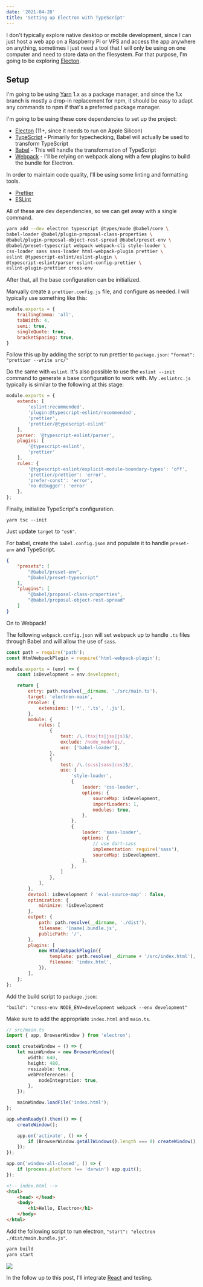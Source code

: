 ```yaml
---
date: '2021-04-28'
title: 'Setting up Electron with TypeScript'
---
```


I don't typically explore native desktop or mobile development, since I can just host a web app on a Raspberry Pi or VPS and access the app anywhere on anything, sometimes I just need a tool that I will only be using on one computer and need to store data on the filesystem. For that purpose, I'm going to be exploring [Electon](https://www.electronjs.org/).

## Setup

I'm going to be using [Yarn](https://yarnpkg.com/) 1.x as a package manager, and since the 1.x branch is mostly a drop-in replacement for npm, it should be easy to adapt any commands to npm if that's a preferred package manager.

I'm going to be using these core dependencies to set up the project:
- [Electon](https://www.electronjs.org/) (11+, since it needs to run on Apple Silicon)
- [TypeScript](https://www.typescriptlang.org/) - Primarily for typechecking, Babel will actually be used to transform TypeScript
- [Babel](https://babeljs.io/) - This will handle the transformation of TypeScript
- [Webpack](https://webpack.js.org/) - I'll be relying on webpack along with a few plugins to build the bundle for Electron.

In order to maintain code quality, I'll be using some linting and formatting tools.

- [Prettier](https://prettier.io/)
- [ESLint](https://eslint.org/)

All of these are dev dependencies, so we can get away with a single command.

```zsh
yarn add --dev electron typescript @types/node @babel/core \
babel-loader @babel/plugin-proposal-class-properties \
@babel/plugin-proposal-object-rest-spread @babel/preset-env \
@babel/preset-typescript webpack webpack-cli style-loader \
css-loader sass sass-loader html-webpack-plugin prettier \
eslint @typescript-eslint/eslint-plugin \
@typescript-eslint/parser eslint-config-prettier \
eslint-plugin-prettier cross-env
```

After that, all the base configuration can be initialized.

Manually create a `prettier.config.js` file, and configure as needed. I will typically use something like this:
```js
module.exports = {
    trailingComma: 'all',
    tabWidth: 4,
    semi: true,
    singleQuote: true,
    bracketSpacing: true,
}
```
Follow this up by adding the script to run prettier to `package.json`: `"format": "prettier --write src/"`

Do the same with `eslint`. It's also possible to use the `eslint --init` command to generate a base configuration to work with. My `.eslintrc.js` typically is similar to the following at this stage:

```js
module.exports = {
    extends: [
        'eslint:recommended',
        'plugin:@typescript-eslint/recommended',
        'prettier',
        'prettier/@typescript-eslint'
    ],
    parser: '@typescript-eslint/parser',
    plugins: [
        '@typescript-eslint',
        'prettier'
    ],
    rules: {
        '@typescript-eslint/explicit-module-boundary-types': 'off',
        'prettier/prettier': 'error',
        'prefer-const': 'error',
        'no-debugger': 'error'
    },
};

```

Finally, initialize TypeScript's configuration.

`yarn tsc --init`

Just update `target` to `"es6"`.

For babel, create the `babel.config.json` and populate it to handle `preset-env` and TypeScript.

```json
{
    "presets": [
        "@babel/preset-env",
        "@babel/preset-typescript"
    ],
    "plugins": [
        "@babel/proposal-class-properties",
        "@babel/proposal-object-rest-spread"
    ]
}
```

On to Webpack!

The following `webpack.config.json` will set webpack up to handle `.ts` files through Babel and will allow the use of `sass`.

```js
const path = require('path');
const HtmlWebpackPlugin = require('html-webpack-plugin');

module.exports = (env) => {
    const isDevelopment = env.development;

    return {
        entry: path.resolve(__dirname, './src/main.ts'),
        target: 'electron-main',
        resolve: {
            extensions: ['*', '.ts', '.js'],
        },
        module: {
            rules: [
                {
                    test: /\.(tsx|ts|jsx|js)$/,
                    exclude: /node_modules/,
                    use: ['babel-loader'],
                },
                {
                    test: /\.(scss|sass|css)$/,
                    use: [
                        'style-loader',
                        {
                            loader: 'css-loader',
                            options: {
                                sourceMap: isDevelopment,
                                importLoaders: 1,
                                modules: true,
                            },
                        },
                        {
                            loader: 'sass-loader',
                            options: {
                                // use dart-sass
                                implementation: require('sass'),
                                sourceMap: isDevelopment,
                            },
                        },
                    ]
                },
            ],
        },
        devtool: isDevelopment ? 'eval-source-map' : false,
        optimization: {
            minimize: !isDevelopment
        },
        output: {
            path: path.resolve(__dirname, './dist'),
            filename: '[name].bundle.js',
            publicPath: '/',
        },
        plugins: [
            new HtmlWebpackPlugin({
                template: path.resolve(__dirname + '/src/index.html'),
                filename: 'index.html',
            }),
        ],
    };
};

```

Add the build script to `package.json`:

`"build": "cross-env NODE_ENV=development webpack --env development"`

Make sure to add the appropriate `index.html` and `main.ts`.

```typescript
// src/main.ts
import { app, BrowserWindow } from 'electron';

const createWindow = () => {
    let mainWindow = new BrowserWindow({
        width: 640,
        height: 480,
        resizable: true,
        webPreferences: {
            nodeIntegration: true,
        },
    });

    mainWindow.loadFile('index.html');
};

app.whenReady().then(() => {
    createWindow();

    app.on('activate', () => {
        if (BrowserWindow.getAllWindows().length === 0) createWindow();
    });
});

app.on('window-all-closed', () => {
    if (process.platform !== 'darwin') app.quit();
});

```

```html
<!-- index.html -->
<html>
    <head> </head>
    <body>
        <h1>Hello, Electron</h1>
    </body>
</html>

```

Add the following script to run electron, `"start": "electron ./dist/main.bundle.js"`.

```zsh
yarn build
yarn start
```

![](./typescript-electron.png)

In the follow up to this post, I'll integrate [React](https://reactjs.org/) and testing.